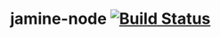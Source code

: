 # jamine-node [![Build Status](https://travis-ci.com/Ezequiel1057/jamine-node.svg?branch=master)](https://travis-ci.com/Ezequiel1057/jamine-node) 